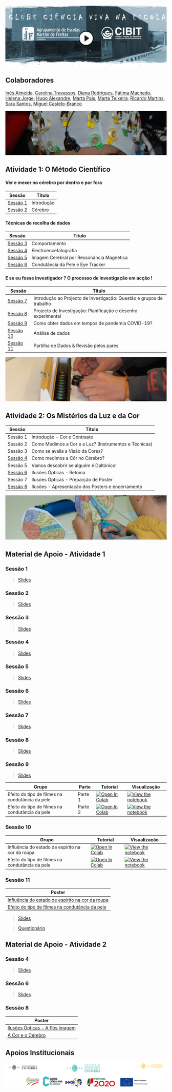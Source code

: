 [![capa](https://github.com/CIBIT-ICNAS/clube-ciencia-viva/blob/main/capa.png)](https://vimeo.com/503285857)

## Colaboradores
[Inês Almeida](https://orcid.org/0000-0003-0230-3075), [Carolina Travassos](https://orcid.org/0000-0002-8555-9844), [Diana Rodrigues](https://orcid.org/0000-0002-6755-2841), [Fátima Machado](https://orcid.org/0000-0001-8878-1750), [Helena Jorge](https://orcid.org/0000-0003-1745-6891), [Hugo Alexandre](https://orcid.org/0000-0001-9504-6543), [Marta Pais](https://orcid.org/0000-0001-8593-0810), [Marta Teixeira](https://orcid.org/0000-0003-3647-6767), [Ricardo Martins](http://orcid.org/0000-0001-7184-185X), [Sara Santos](https://orcid.org/0000-0002-7594-4765), [Miguel Castelo-Branco](https://orcid.org/0000-0003-4364-6373)


![capa A1](https://github.com/CIBIT-ICNAS/clube-ciencia-viva/blob/main/a1.jpg)

## Atividade 1: O Método Científico

#### Ver e mexer no cérebro por dentro e por fora
| Sessão | Título |
| - | --- |
| [Sessão 1](#sessão-1) | Introdução |
| [Sessão 2](#sessão-2)| Cérebro |

#### Técnicas de recolha de dados
| Sessão | Título |
| - | --- |
| [Sessão 3](#sessão-3)| Comportamento |
| [Sessão 4](#sessão-4) | Electroencefalografia |
| [Sessão 5](#sessão-5) | Imagem Cerebral por Ressonância Magnética |
| [Sessão 6](#sessão-6) | Condutância da Pele e Eye Tracker |

#### E se eu fosse investigador ? O processo de investigação em acção !
| Sessão | Título |
| - | --- |
| [Sessão 7](#sessão-7) | Introdução ao Projecto de Investigação: Questão e grupos de trabalho |
| [Sessão 8](#sessão-8) | Projecto de Investigação: Planificação e desenho experimental|
| [Sessão 9](#sessão-9) | Como obter dados em tempos de pandemia COVID-19? |
| [Sessão 10](#sessão-10) | Análise de dados |
| [Sessão 11](#sessão-11) | Partilha de Dados & Revisão pelos pares |


![capa A2](https://github.com/CIBIT-ICNAS/clube-ciencia-viva/blob/main/a2.jpg)

## Atividade 2: Os Mistérios da Luz e da Cor
| Sessão | Título |
| - | --- |
| Sessão 1 | Introdução - Cor e Contraste |
| Sessão 2 |Como Medimos a Cor e a Luz? (Instrumentos e Técnicas) |
| Sessão 3 |Como se avalia a Visão da Cores? |
| [Sessão 4](#sessão-4-1) | Como medimos a Côr no Cérebro? |
| Sessão 5 | Vamos descobrir se alguém é Daltónico! |
| [Sessão 6](#sessão-6-1) | Ilusões Ópticas - Retoma |
| Sessão 7 | Ilusões Ópticas - Preparção de Poster |
| [Sessão 8](#sessão-8-1) | Ilusões  - Apresentação dos Posters e encerramento|


![capa A2](https://github.com/CIBIT-ICNAS/clube-ciencia-viva/blob/main/mat_apoio.jpg)

## Material de Apoio - Atividade 1

### Sessão 1
> [Slides](activity1/slides/Lesson1Activity1.pdf)

### Sessão 2
> [Slides](activity1/slides/Lesson2Activity1.pdf)

### Sessão 3
> [Slides](activity1/slides/Lesson3Activity1.pdf)

### Sessão 4
> [Slides](activity1/slides/Lesson4Activity1.pdf)

### Sessão 5
> [Slides](activity1/slides/Lesson5Activity1.pdf)

### Sessão 6
> [Slides](activity1/slides/Lesson6Activity1.pdf)

### Sessão 7
> [Slides](activity1/slides/Lesson7Activity1.pdf)

### Sessão 8
> [Slides](activity1/slides/Lesson8Activity1.pdf)

### Sessão 9

> [Slides](activity1/slides/Lesson9Activity1.pdf)


| Grupo | Parte | Tutorial | Visualização |
| - | - | --- | ---- |
| Efeito do tipo de filmes na condutância da pele | Parte 1 | [![Open In Colab](https://colab.research.google.com/assets/colab-badge.svg)](https://colab.research.google.com/github/CIBIT-ICNAS/clube-ciencia-viva/blob/main/activity1/tutorials/SAG-sessao9-part1-group3.ipynb) | [![View the notebook](https://img.shields.io/badge/render-nbviewer-orange.svg)](https://nbviewer.jupyter.org/github/CIBIT-ICNAS/clube-ciencia-viva/blob/main/activity1/tutorials/SAG-sessao9-part1-group3.ipynb?flush_cache=true) |
| Efeito do tipo de filmes na condutância da pele | Parte 2 | [![Open In Colab](https://colab.research.google.com/assets/colab-badge.svg)](https://colab.research.google.com/github/CIBIT-ICNAS/clube-ciencia-viva/blob/main/activity1/tutorials/SAG-sessao9-part2-group3.ipynb) | [![View the notebook](https://img.shields.io/badge/render-nbviewer-orange.svg)](https://nbviewer.jupyter.org/github/CIBIT-ICNAS/clube-ciencia-viva/blob/main/activity1/tutorials/SAG-sessao9-part2-group3.ipynb?flush_cache=true) |


### Sessão 10
| Grupo | Tutorial | Visualização |
| - | --- | ---- |
| Influência do estado de espírito na cor da roupa | [![Open In Colab](https://colab.research.google.com/assets/colab-badge.svg)](https://colab.research.google.com/github/CIBIT-ICNAS/clube-ciencia-viva/blob/main/activity1/tutorials/SAG-sessao10-group1.ipynb) | [![View the notebook](https://img.shields.io/badge/render-nbviewer-orange.svg)](https://nbviewer.jupyter.org/github/CIBIT-ICNAS/clube-ciencia-viva/blob/main/activity1/tutorials/SAG-sessao10-group1.ipynb?flush_cache=true) |
| Efeito do tipo de filmes na condutância da pele | [![Open In Colab](https://colab.research.google.com/assets/colab-badge.svg)](https://colab.research.google.com/github/CIBIT-ICNAS/clube-ciencia-viva/blob/main/activity1/tutorials/SAG-sessao10-group3.ipynb) | [![View the notebook](https://img.shields.io/badge/render-nbviewer-orange.svg)](https://nbviewer.jupyter.org/github/CIBIT-ICNAS/clube-ciencia-viva/blob/main/activity1/tutorials/SAG-sessao10-group3.ipynb?flush_cache=true) |


### Sessão 11
| Poster |
| --- | 
| [Influência do estado de espírito na cor da roupa](activity1/poster/Grupo1-POSTER-sessions9-to-11-EMartimFreitas_POCH.pdf) |
| [Efeito do tipo de filmes na condutância da pele](activity1/poster/Grupo3-POSTER-sessions9-to-11-EMartimFreitas_POCH.pdf) |

> [Slides](activity1/slides/Lesson11Activity1.pdf)

> [Questionário](activity1/form/Actividade%201_questionário_geral.pdf)





## Material de Apoio - Atividade 2

### Sessão 4
> [Slides](activity2/slides/Lesson4Activity2.pdf)


### Sessão 6
> [Slides](activity2/slides/Lesson6Activity2.pdf)

### Sessão 8

| Poster |
| --- | 
| [Ilusões Ópticas - A Pós Imagem](activity2/poster/Grupo1-POSTER-sessions9-to-11-EMartimFreitas_POCH.pdf) |
| [A Cor e o Cérebro](activity2/poster/Grupo2-POSTER-sessions9-to-11-EMartimFreitas_POCH.pdf) |



## Apoios Institucionais
![logos](https://github.com/CIBIT-ICNAS/clube-ciencia-viva/blob/main/logos.png)
